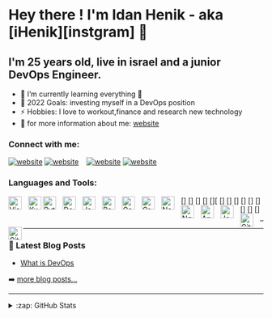 # Hey there ! I'm Idan Henik - aka [iHenik][instgram] 👋 

## I'm 25 years old, live in israel and a junior DevOps Engineer.

- 🌱 I’m currently learning everything 🤣
- 🥅 2022 Goals: investing myself in a DevOps position
- ⚡ Hobbies: I love to workout,finance and research new technology
- 🔭 for more information about me: [website]


### Connect with me:

[![website](./img/globe-light.svg)](https://ihenik.com#gh-light-mode-only)
[![website](./img/globe-dark.svg)](https://ihenik.com#gh-dark-mode-only)
&nbsp;&nbsp;
[![website](./img/instagram-light.svg)](https://instagram.com/idanhenik#gh-light-mode-only)
[![website](./img/instagram-dark.svg)](https://instagram.com/idanhenik#gh-dark-mode-only)

### Languages and Tools:
[<img align="left" alt="Visual Studio Code" width="26px" src="https://cdn.jsdelivr.net/gh/devicons/devicon/icons/vscode/vscode-original.svg" style="padding-right:10px;" />]
[<img align="left" alt="Kubernetes" width="26px" src="https://cdn.jsdelivr.net/gh/devicons/devicon/icons/kubernetes/kubernetes-plain.svg" />]
[<img align="left" alt="Python" width="26px" src="https://cdn.jsdelivr.net/gh/devicons/devicon/icons/python/python-original.svg" style="padding-right:10px;" />]
[<img align="left" alt="Docker" width="26px" src="https://cdn.jsdelivr.net/gh/devicons/devicon/icons/docker/docker-original-wordmark.svg"  style="padding-right:10px;" />]
[<img align="left" alt="JavaScript" width="26px" src="https://cdn.jsdelivr.net/gh/devicons/devicon/icons/javascript/javascript-original.svg" style="padding-right:10px;" />][
[<img align="left" alt="Bash" width="26px" src="https://cdn.jsdelivr.net/gh/devicons/devicon/icons/bash/bash-original.svg" style="padding-right:10px;" />]
[<img align="left" alt="Gatsby" width="26px" src="https://cdn.jsdelivr.net/gh/devicons/devicon/icons/gatsby/gatsby-original.svg" style="padding-right:10px;" />]
[<img align="left" alt="GraphQL" width="26px" src="https://cdn.jsdelivr.net/gh/devicons/devicon/icons/graphql/graphql-plain.svg" style="padding-right:10px;" />]
[<img align="left" alt="Node.js" width="26px" src="https://cdn.jsdelivr.net/gh/devicons/devicon/icons/nodejs/nodejs-original.svg" style="padding-right:10px;" />]
[<img align="left" alt="Ngnix" width="26px" src="https://cdn.jsdelivr.net/gh/devicons/devicon/icons/nginx/nginx-original.svg" style="padding-right:10px;" />]
[<img align="left" alt="Apache" width="26px" src="https://cdn.jsdelivr.net/gh/devicons/devicon/icons/apache/apache-original.svg" style="padding-right:10px;" />]
[<img align="left" alt="Jenkins" width="26px" src="https://cdn.jsdelivr.net/gh/devicons/devicon/icons/jenkins/jenkins-original.svg" style="padding-right:10px;" />]
[<img align="left" alt="Git" width="26px" src="https://cdn.jsdelivr.net/gh/devicons/devicon/icons/git/git-original.svg" style="padding-right:10px;" />]
[<img align="left" alt="GitHub" width="26px" src="https://cdn.jsdelivr.net/gh/devicons/devicon/icons/github/github-original-wordmark.svg" />]
<br />


---


---

### 📕 Latest Blog Posts

<!-- BLOG-POST-LIST:START -->
- [What is DevOps](https://ihenik.com/what-is-devops/)
<!-- BLOG-POST-LIST:END -->

➡️ [more blog posts...](https://ihenik.com)

---


<details>
  <summary>:zap: GitHub Stats</summary>

  <img align="left" alt="iHenik's GitHub Stats" src="https://github-readme-stats.vercel.app/api?username=Idanhenik&show_icons=true&hide_border=false&title_color=ff652f&icon_color=FFE400&bg_color=09131B&text_color=ffffff&border_color=0c1a25" />

</details>

[website]: https://ihenik.com
[facebook]: https://facebook.com/Idanhenik
[instagram]: https://instagram.com/Idanhenik
